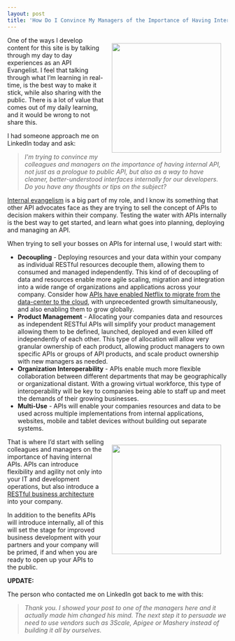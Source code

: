 ```yaml
---
layout: post
title: 'How Do I Convince My Managers of the Importance of Having Internal APIs?'
---
```

<p><img style="padding: 15px;" src="http://kinlane-productions.s3.amazonaws.com/api-evangelist/puzzle-apis-decoupling.jpg" alt="" width="250" align="right" /></p>
<p>One of the ways I develop content for this site is by talking through my day to day experiences as an API Evangelist.  I feel that talking through what I&rsquo;m learning in real-time, is the best way to make it stick, while also sharing with the public.  There is a lot of value that comes out of my daily learning, and it would be wrong to not share this.</p>
<p>I had someone approach me on LinkedIn today and ask:</p>
<blockquote><em>I'm trying to convince my colleagues and managers on the importance of having internal API, not just as a prologue to public API, but also as a way to have cleaner, better-understood interfaces internally for our developers.   Do you have any thoughts or tips on the subject?</em></blockquote>
<p><a title="Internal evangelism" href="http://apievangelist.com/2011/09/29/api-evangelism-is-equal-parts-internal,-partner-and-public-outreach/">Internal evangelism</a> is a big part of my role, and I know its something that other API advocates face as they are trying to sell the concept of APIs to decision makers within their company.  Testing the water with APIs internally is the best way to get started, and learn what goes into planning, deploying and managing an API.</p>
<p>When trying to sell your bosses on APIs for internal use, I would start with:</p>
<ul class="mainlist">
<li><strong>Decoupling</strong> - Deploying resources and your data within your company as individual RESTful resources decouple them, allowing them to consumed and managed independently.  This kind of of decoupling of data and resources enable more agile scaling, migration and integration into a wide range of organizations and applications across your company.   Consider how <a title="consider how API enabled Netflix to move from the data center to the cloud" href="http://blog.programmableweb.com/2011/06/20/apis-power-netflix%E2%80%99s-move-to-cloud-enabling-world-domination/">APIs have enabled Netflix to migrate from the data-center to the cloud</a>, with unprecedented growth simultaneously, and also enabling them to grow globally.</li>
<li><strong>Product Management</strong> - Allocating your companies data and resources as independent RESTful APIs will simplify your product management allowing them to be defined, launched, deployed and even killed off independently of each other.  This type of allocation will allow very granular ownership of each product, allowing product managers to own specific APIs or groups of API products, and scale product ownership with new managers as needed.</li>
<li><strong>Organization Interoperability</strong> - APIs enable much more flexible collaboration between different departments that may be geographically or organizational distant.  With a growing virtual workforce, this type of interoperability will be key to companies being able to staff up and meet the demands of their growing businesses.</li>
<li><strong>Multi-Use</strong> - APIs will enable your companies resources and data to be used across multiple implementations from internal applications, websites, mobile and tablet devices without building out separate systems.</li>
</ul>
<p><img style="padding: 15px;" src="http://kinlane-productions.s3.amazonaws.com/api-evangelist/blueprints.jpg" alt="" width="250" align="right" /></p>
<p>That is where I&rsquo;d start with selling colleagues and managers on the importance of having internal APIs.  APIs can introduce flexibility and agility not only into your IT and development operations, but also introduce a <a title="RESTful Business Architecture" href="/2011/04/09/restful-business-architecture/">RESTful business architecture</a> into your company.</p>
<p>In addition to the benefits APIs will introduce internally, all of this will set the stage for improved business development with your partners and your company will be primed, if and when you are ready to open up your APIs to the public.</p>
<p><strong>UPDATE:</strong></p>
<p>The person who contacted me on LinkedIn got back to me with this:</p>
<blockquote><em>Thank you. I showed your post to one of the managers here and it actually made him changed his mind. The next step it to persuade we need to use vendors such as 3Scale, Apigee or Mashery instead of building it all by ourselves.&nbsp;</em></blockquote>